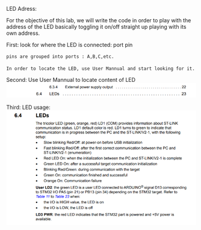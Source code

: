 LED Adress:

For the objective of this lab, we will write the code in order to play with the address of the LED basically toggling it on/off straight up playing with its own address.

First:
    look for where the LED is connected:
        port
        pin

    pins are grouped into ports : A,B,C,etc.

    In order to locate the LED, use User Mannual and start looking for it.

Second:
    Use User Mannual to locate content of LED
    ![Alt text](screenshot/LED%20page%20number.png)


Third:
    LED usage:
    ![Alt text](screenshot/LED_content.png)
